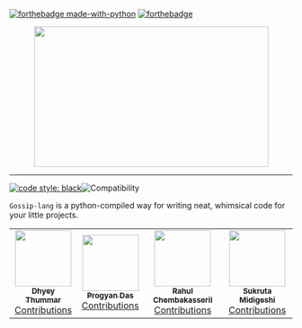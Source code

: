 

[![forthebadge made-with-python](http://ForTheBadge.com/images/badges/made-with-python.svg)](https://www.python.org/)
[![forthebadge](https://forthebadge.com/images/badges/built-with-love.svg)](https://forthebadge.com)

<div align = center>
<a href = "github.com/plugyawn/gossip"><img width="417px" height="250px" src= "https://user-images.githubusercontent.com/76529011/212722586-7861a029-53d6-4e8c-af40-5fa92dc7ddf0.png"></a>
</div>

-----------------------------------------
[![code style: black](https://img.shields.io/badge/code%20style-black-000000.svg)](https://github.com/psf/black)![Compatibility](https://img.shields.io/badge/compatible%20with-python3.6.x-blue.svg)

```Gossip-lang``` is a python-compiled way for writing neat, whimsical code for your little projects. 


<!-- ALL-CONTRIBUTORS-LIST:START - Do not remove or modify this section -->
<!-- prettier-ignore-start -->
<!-- markdownlint-disable -->
<table>
  <tr>
        <td align="center"><a href="https://dhyey-thummar.github.io"><img src="https://dhyey-thummar.github.io/me/img/avatar.JPG" width="100px;" alt=""/><br /><sub><b>Dhyey Thummar</b></sub></a><br /><a href="https://github.com/plugyawn/gossip/commits?author=Dhyey-Thummar" title="Code">Contributions</a>
        <td align="center"><a href="https://progyan.me"><img src="https://media.licdn.com/dms/image/D4D03AQFjQJs7tHosFg/profile-displayphoto-shrink_800_800/0/1671980175374?e=1679529600&v=beta&t=BLVdUC73dCGNgJI2Pg4EPb-aJgrLbQrLn7Hd_cPn5Gw" width="100px;" alt=""/><br /><sub><b>Progyan Das</b></sub></a><br /><a href="https://github.com/plugyawn/gossip/commits?author=plugyawn" title="Code">Contributions</a></td>
    <td align="center"><a href="https://github.com/RahulVC02"><img src="https://media.licdn.com/dms/image/C4D03AQF7lTkyx6OIUA/profile-displayphoto-shrink_800_800/0/1626607475313?e=2147483647&v=beta&t=RqOmD9APHzqIVif-IyNTOXolXepHfJSUj2XURnpB0Hs" width="100px;" alt=""/><br /><sub><b>Rahul Chembakasseril</b></sub></a><br /><a href="https://github.com/plugyawn/gossip/commits?author=RahulVC02" title="Code">Contributions</a></td>
        <td align="center"><a href="https://github.com/SukrutaPrakashMidigeshi"><img src="https://www.how-to-draw-funny-cartoons.com/images/cartoon-chipmunk-008.jpg" width="100px;" alt=""/><br /><sub><b>Sukruta Midigeshi</b></sub></a><br /><a href="https://github.com/plugyawn/gossip/commits?author=SukrutaPrakashMidigeshi" title="Code">Contributions</a></td>
  </tr>
</table>

